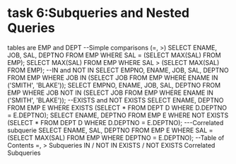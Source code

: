 # task 6:Subqueries and Nested Queries
tables are EMP and DEPT
--Simple comparisons (=, >)
SELECT ENAME, JOB, SAL, DEPTNO FROM EMP WHERE SAL = (SELECT MAX(SAL) FROM EMP);
SELECT MAX(SAL) FROM EMP WHERE SAL > (SELECT MAX(SAL) FROM EMP);
--IN and NOT IN
SELECT EMPNO, ENAME, JOB, SAL, DEPTNO FROM EMP WHERE JOB IN (SELECT JOB FROM EMP WHERE ENAME IN ('SMITH', 'BLAKE'));
SELECT EMPNO, ENAME, JOB, SAL, DEPTNO FROM EMP WHERE JOB NOT IN (SELECT JOB FROM EMP WHERE ENAME IN ('SMITH', 'BLAKE'));
--EXISTS and NOT EXISTS
SELECT ENAME, DEPTNO FROM EMP E WHERE EXISTS (SELECT * FROM DEPT D WHERE D.DEPTNO = E.DEPTNO);
SELECT ENAME, DEPTNO FROM EMP E WHERE NOT EXISTS (SELECT * FROM DEPT D WHERE D.DEPTNO = E.DEPTNO);
---Correlated subquerie
SELECT ENAME, SAL, DEPTNO FROM EMP E WHERE SAL = (SELECT MAX(SAL) FROM EMP WHERE DEPTNO = E.DEPTNO);
--Table of Contents
=, > Subqueries
IN / NOT IN
EXISTS / NOT EXISTS
Correlated Subqueries

